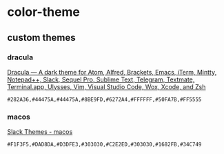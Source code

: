 # color-theme

## custom themes

### dracula

[Dracula — A dark theme for Atom, Alfred, Brackets, Emacs, iTerm, Mintty, Notepad++, Slack, Sequel Pro, Sublime Text, Telegram, Textmate, Terminal.app, Ulysses, Vim, Visual Studio Code, Wox, Xcode, and Zsh](https://draculatheme.com/)

```
#282A36,#44475A,#44475A,#8BE9FD,#6272A4,#FFFFFF,#50FA7B,#FF5555
```

### macos

[Slack Themes - macos](https://slackthemes.net/#/macos)

```
#F1F3F5,#DAD8DA,#D3DFE3,#303030,#C2E2ED,#303030,#1682FB,#34C749
```
